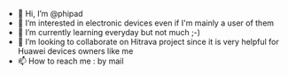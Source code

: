 - 👋 Hi, I’m @phipad
- 👀 I’m interested in electronic devices even if I'm mainly a user of them
- 🌱 I’m currently learning everyday but not much ;-)
- 💞️ I’m looking to collaborate on Hitrava project since it is very helpful for Huawei devices owners like me
- 📫 How to reach me : by mail

<!---
phipad/phipad is a ✨ special ✨ repository because its `README.md` (this file) appears on your GitHub profile.
You can click the Preview link to take a look at your changes.
--->
